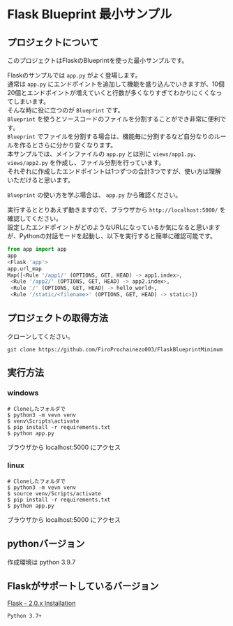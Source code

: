 # Flask Blueprint 最小サンプル

## プロジェクトについて

このプロジェクトはFlaskのBlueprintを使った最小サンプルです。

Flaskのサンプルでは `app.py` がよく登場します。<br>
通常は `app.py` にエンドポイントを追加して機能を盛り込んでいきますが、10個20個とエンドポイントが増えていくと行数が多くなりすぎてわかりにくくなってしまいます。<br>
そんな時に役に立つのが `Blueprint` です。<br>
`Blueprint` を使うとソースコードのファイルを分割することができ非常に便利です。<br>
`Blueprint` でファイルを分割する場合は、機能毎に分割するなど自分なりのルールを作るとさらに分かり安くなります。<br>
本サンプルでは、メインファイルの `app.py` とは別に `views/app1.py`、`views/app2.py` を作成し、ファイル分割を行っています。<br>
それぞれに作成したエンドポイントは1つずつの合計3つですが、使い方は理解いただけると思います。<br>

`Blueprint` の使い方を学ぶ場合は、 `app.py` から確認ください。<br>

実行するととりあえず動きますので、ブラウザから `http://localhost:5000/` を確認してください。<br>
設定したエンドポイントがどのようなURLになっているか気になると思いますが、Pythonの対話モードを起動し、以下を実行すると簡単に確認可能です。<br>

```python
from app import app
app
<Flask 'app'>
app.url_map
Map([<Rule '/app1/' (OPTIONS, GET, HEAD) -> app1.index>,
 <Rule '/app2/' (OPTIONS, GET, HEAD) -> app2.index>,
 <Rule '/' (OPTIONS, GET, HEAD) -> hello_world>,
 <Rule '/static/<filename>' (OPTIONS, GET, HEAD) -> static>])
```

## プロジェクトの取得方法

クローンしてください。
```
git clone https://github.com/FiroProchainezo003/FlaskBlueprintMinimum
```

## 実行方法

### windows

```
# Cloneしたフォルダで
$ python3 -m vevn venv
$ venv\Scripts\activate
$ pip install -r requirements.txt
$ python app.py
```

ブラウザから localhost:5000 にアクセス

### linux

```
# Cloneしたフォルダで
$ python3 -m vevn venv
$ source venv/Scripts/activate
$ pip install -r requirements.txt
$ python app.py
```

ブラウザから localhost:5000 にアクセス

## pythonバージョン

作成環境は python 3.9.7

## Flaskがサポートしているバージョン

[Flask - 2.0.x Installation](https://flask.palletsprojects.com/en/2.0.x/installation/)

    Python 3.7+






